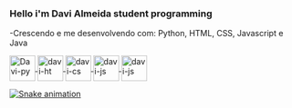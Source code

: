 ### Hello i'm Davi Almeida student programming

-Crescendo e me desenvolvendo com: Python, HTML, CSS, Javascript e Java

<div style="display: inline-block;">
  
  <a href="https://github.com/Meclovin69"/>

  <img align="center" alt="Davi-py"  width="45" src="https://cdn.jsdelivr.net/gh/devicons/devicon/icons/python/python-plain.svg" />
  <img align="center" alt="davi-ht" width="45"  src="https://cdn.jsdelivr.net/gh/devicons/devicon/icons/html5/html5-original.svg" />
  <img align="center" alt="davi-cs" width="45" src="https://cdn.jsdelivr.net/gh/devicons/devicon/icons/css3/css3-original.svg" />
  <img align="center" alt="davi-js" width="45" src="https://cdn.jsdelivr.net/gh/devicons/devicon/icons/javascript/javascript-original.svg" />
  <img align="center" alt="davi-js" width="45" src="https://cdn.jsdelivr.net/gh/devicons/devicon/icons/java/java-original.svg" />
  
  ![Snake animation](https://github.com/seu-usuário-aqui/seu-usuário-aqui/blob/output/github-contribution-grid-snake.svg)
  
  
<!-- <a href="https://www.linkedin.com/in/davi-almeida-b0335024a/"> <br>
   Meu Perfil linkedin <img align="center" alt="davi-js" width="45" src="https://cdn.jsdelivr.net/gh/devicons/devicon/icons/linkedin/linkedin-original.svg" />
  </a>  
 -->  


</div>


